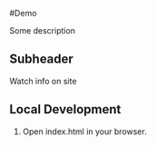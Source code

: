 #Demo

Some description

## Subheader

Watch info on site


## Local Development

1. Open index.html in your browser.
